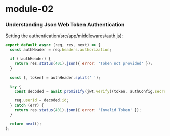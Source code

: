 # module-02

### Understanding Json Web Token Authentication

Setting the authentication(src/app/middlewares/auth.js):

```javascript
export default async (req, res, next) => {
  const authHeader = req.headers.authorization;

  if (!authHeader) {
    return res.status(401).json({ error: 'Token not provided' });
  }

  const [, token] = authHeader.split(' ');

  try {
    const decoded = await promisify(jwt.verify)(token, authConfig.secret);

    req.userId = decoded.id;
  } catch (err) {
    return res.status(401).json({ error: 'Invalid Token' });
  }

  return next();
};
```

